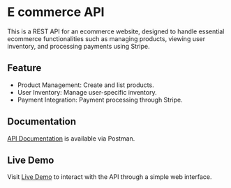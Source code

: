 # E commerce API

This is a REST API for an ecommerce website, designed to handle essential ecommerce functionalities such as managing products, viewing user inventory, and processing payments using Stripe.

## Feature

- Product Management: Create and list products.
- User Inventory: Manage user-specific inventory.
- Payment Integration: Payment processing through Stripe.

## Documentation

[API Documentation](https://documenter.getpostman.com/view/38061701/2sAYBd78Gd) is available via Postman.

## Live Demo

Visit [Live Demo](https://e-commerce-web-chi-nine.vercel.app) to interact with the API through a simple web interface.
